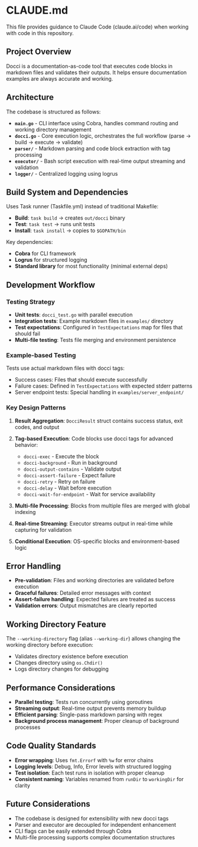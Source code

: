 # CLAUDE.md

This file provides guidance to Claude Code (claude.ai/code) when working with code in this repository.

## Project Overview

Docci is a documentation-as-code tool that executes code blocks in markdown files and validates their outputs. It helps ensure documentation examples are always accurate and working.

## Architecture

The codebase is structured as follows:

- **`main.go`** - CLI interface using Cobra, handles command routing and working directory management
- **`docci.go`** - Core execution logic, orchestrates the full workflow (parse → build → execute → validate)
- **`parser/`** - Markdown parsing and code block extraction with tag processing
- **`executor/`** - Bash script execution with real-time output streaming and validation
- **`logger/`** - Centralized logging using logrus

## Build System and Dependencies

Uses Task runner (Taskfile.yml) instead of traditional Makefile:
- **Build**: `task build` → creates `out/docci` binary
- **Test**: `task test` → runs unit tests
- **Install**: `task install` → copies to `$GOPATH/bin`

Key dependencies:
- **Cobra** for CLI framework
- **Logrus** for structured logging
- **Standard library** for most functionality (minimal external deps)

## Development Workflow

### Testing Strategy
- **Unit tests**: `docci_test.go` with parallel execution
- **Integration tests**: Example markdown files in `examples/` directory
- **Test expectations**: Configured in `TestExpectations` map for files that should fail
- **Multi-file testing**: Tests file merging and environment persistence

### Example-based Testing
Tests use actual markdown files with docci tags:
- Success cases: Files that should execute successfully
- Failure cases: Defined in `TestExpectations` with expected stderr patterns
- Server endpoint tests: Special handling in `examples/server_endpoint/`

### Key Design Patterns

1. **Result Aggregation**: `DocciResult` struct contains success status, exit codes, and output
2. **Tag-based Execution**: Code blocks use docci tags for advanced behavior:
   - `docci-exec` - Execute the block
   - `docci-background` - Run in background
   - `docci-output-contains` - Validate output
   - `docci-assert-failure` - Expect failure
   - `docci-retry` - Retry on failure
   - `docci-delay` - Wait before execution
   - `docci-wait-for-endpoint` - Wait for service availability

3. **Multi-file Processing**: Blocks from multiple files are merged with global indexing
4. **Real-time Streaming**: Executor streams output in real-time while capturing for validation
5. **Conditional Execution**: OS-specific blocks and environment-based logic

## Error Handling

- **Pre-validation**: Files and working directories are validated before execution
- **Graceful failures**: Detailed error messages with context
- **Assert-failure handling**: Expected failures are treated as success
- **Validation errors**: Output mismatches are clearly reported

## Working Directory Feature

The `--working-directory` flag (alias `--working-dir`) allows changing the working directory before execution:
- Validates directory existence before execution
- Changes directory using `os.Chdir()`
- Logs directory changes for debugging

## Performance Considerations

- **Parallel testing**: Tests run concurrently using goroutines
- **Streaming output**: Real-time output prevents memory buildup
- **Efficient parsing**: Single-pass markdown parsing with regex
- **Background process management**: Proper cleanup of background processes

## Code Quality Standards

- **Error wrapping**: Uses `fmt.Errorf` with `%w` for error chains
- **Logging levels**: Debug, Info, Error levels with structured logging
- **Test isolation**: Each test runs in isolation with proper cleanup
- **Consistent naming**: Variables renamed from `runDir` to `workingDir` for clarity

## Future Considerations

- The codebase is designed for extensibility with new docci tags
- Parser and executor are decoupled for independent enhancement
- CLI flags can be easily extended through Cobra
- Multi-file processing supports complex documentation structures